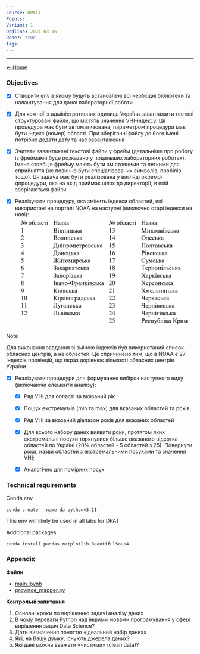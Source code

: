 ```yaml
---
Course: DPAT4
Points: 
Variant: 1
Dedline: 2024-03-16
Done?: true
tags:
---
```

---

[<- Home](../)

### Objectives

- [x] Створити env в якому будуть встановлені всі необхідні бібліотеки та налаштування для даної лабораторної роботи

- [x] Для кожної із адміністративних одиниць України завантажити тестові структуровані файли, що містять значення VHI-індексу. Ця процедура має бути автоматизована, параметром процедури має бути індекс (номер) області. При зберіганні файлу до його імені потрібно додати дату та час завантаження

- [x] Зчитати завантажені текстові файли у фрейм (детальніше про роботу із фреймами буде розказано у подальших лабораторних роботах). Імена стовбців фрейму мають бути змістовними та легкими для сприйняття (не повинно бути спеціалізованих символів, пробілів тощо). Ця задача має бути реалізована у вигляді окремої qпроцедури, яка на вхід приймає шлях до директорії, в якій зберігаються файли

- [x] Реалізувати процедуру, яка змінить індекси областей, які використані на порталі NOAA на наступні (виключно старі індекси на нові): ![](assets/Pasted%20image%2020240412194931.png)

> [!NOTE] 
> Для виконання завдання зі зміною індексів був використаний список обласних центрів, а не областей. Це спричинено тим, що в NOAA є 27 індексів провінцій, що якраз дорівнює кількості обласних центрів України.   
> 

- [x] Реалізувати процедури для формування вибірок наступного виду (включаючи елементи аналізу):
	- [x] Ряд VHI для області за вказаний рік
	- [x] Пошук екстремумів (min та max) для вказаних областей та років
	- [x] Ряд VHI за вказаний діапазон років для вказаних областей
	- [x] Для всього набору даних виявити роки, протягом яких екстремальні посухи торкнулися більше вказаного відсотка областей по Україні (20% областей - 5 областей з 25). Повернути роки, назви областей з екстремальними посухами та значення VHI;
	- [x] Аналогічно для помірних посух


### Technical requirements

Conda env

```
conda create --name da python=3.11
```

This env will likely be used in all labs for DPAT

Additional packages

```
conda install pandas matplotlib BeautifulSoup4
```
### Appendix

**Файли**

- [main.ipynb](src/main.ipynb)
- [province_mapper.py](src/province_mapper.py)


**Контрольні запитання**

1. Основні кроки по вирішенню задачі аналізу даних
2. В чому переваги Python над іншими мовами програмування у сфері вирішення задач Data Science?
3. Дати визначення поняттю «ідеальний набір даних»
4. Які, на Вашу думку, існують джерела даних?
5. Які дані можна вважати «чистими» (clean data)?
